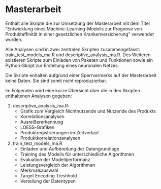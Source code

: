 # Masterarbeit
Enthält alle Skripte die zur Umsetzung der Masterarbeit mit dem Titel "Entwicklung eines Machine-Learning-Modells zur Prognose von Produktaffinität in einer gesetzlichen Krankenversicherung" verwendet wurden.

Alle Analysen sind in zwei zentralen Skripten zusammengefasst: train_test_models_ma.R und descriptive_analysis_ma.R.
Des Weiteren existieren Skripte zum Einladen von Paketen und Funktionen sowie ein Python-Skript zur Erstellung eines neuronalen Netzes.

Die Skripte enhalten aufgrund einer Sperrvermerks auf der Masterarbeit keine Daten. Sie sind somit nicht reproduzierbar. 

Im Folgenden wird eine kurze Übersicht über die in den Skripten enthaltenen Analysen gegeben:
  1. descriptive_analysis_ma.R:
     - Grafik zum Vergleich Nichtnutzende und Nutzende des Produkts
     - Korrelationsanalysen
     - Ausreißererkennung
     - LOESS-Grafiken
     - Produktregistrierungen im Zeitverlauf
     - Produktkorrelationsanalysen
  2. train_test_models_ma.R
     - Einladen und Aufbereitung der Datengrundlage
     - Training des Modells für unterschiedliche Algorithmen
     - Evaluation der Modellperformanz
     - Leistungsvergleich der Algorithmen
     - Merkmalsauswahl
     - Target Encoding Treshhold
     - Verteilung der Datentypen
